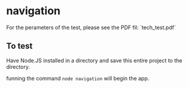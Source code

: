 # navigation

<p>For the perameters of the test, please see the PDF fil: `tech_test.pdf`</p>

## To test
<p>Have Node.JS installed in a directory and save this entire project to the directory.</p>
<p>funning the command <code>node navigation</code> will begin the app.</p>
